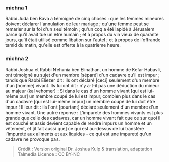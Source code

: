 
### michna 1
Rabbi Juda ben Bava a témoigné de cinq choses : que les femmes mineures doivent déclarer l'annulation de leur mariage ; qu'une femme peut se remarier sur la foi d'un seul témoin ; qu'un coq a été lapidé à Jérusalem parce qu'il avait tué un être humain ; et à propos du vin vieux de quarante jours, qu'il était utilisé comme libation sur l'autel ; et à propos de l'offrande tamid du matin, qu'elle est offerte à la quatrième heure.

### michna 2
Rabbi Joshua et Rabbi Nehunia ben Elinathan, un homme de Kefar Habavli, ont témoigné au sujet d'un membre [séparé] d'un cadavre qu'il est impur ; tandis que Rabbi Eliezer dit : ils ont déclaré [ceci] seulement d'un membre d'un [homme] vivant. Ils lui ont dit : n'y a-t-il pas une déduction du mineur au majeur (kal vehomer) :   Si dans le cas d'un homme vivant [qui est lui-même pur] un membre coupé de lui est impur, combien plus dans le cas d'un cadavre [qui est lui-même impur] un membre coupé de lui doit être impur ! Il leur dit : ils l'ont [pourtant] déclaré seulement d'un membre d'un homme vivant. Une autre réponse :  L'impureté des hommes vivants est plus grande que celle des cadavres, car un homme vivant fait que ce sur quoi il est couché et assis devient capable de rendre impurs un homme et un vêtement, et [il fait aussi que] ce qui est au-dessus de lui transfère l'impureté aux aliments et aux liquides - ce qui est une impureté qu'un cadavre ne provoque pas.

>Crédit : Version original Dr. Joshua Kulp & translation, adaptation Talmedia
>Licence : CC BY-NC